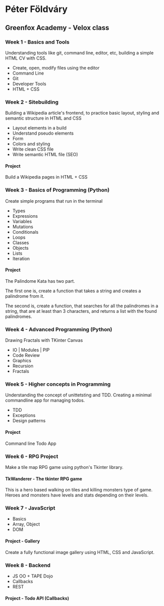 # Péter Földváry
## Greenfox Academy - Velox class

### Week 1 - Basics and Tools
Understanding tools like git, command line, editor, etc, building a simple HTML CV with CSS.

* Create, open, modify files using the editor
* Command Line
* Git
* Developer Tools
* HTML + CSS

### Week 2 - Sitebuilding
Building a Wikipedia article's frontend, to practice basic layout, styling and semantic structure in HTML and CSS

* Layout elements in a build
* Understand pseudo elements
* Form
* Colors and styling
* Write clean CSS file
* Write semantic HTML file (SEO)

#### Project
Build a Wikipedia pages in HTML + CSS

### Week 3 - Basics of Programming (Python)
Create simple programs that run in the terminal

* Types
* Expressions
* Variables
* Mutations
* Conditionals
* Loops
* Classes
* Objects
* Lists
* Iteration

#### Project
The Palindome Kata has two part.

The first one is, create a function that takes a string and creates a palindrome from it.

The second is, create a function, that searches for all the palindromes in a string, that are at least than 3 characters, and returns a list with the found palindromes.

### Week 4 - Advanced Programming (Python)
Drawing Fractals with TKinter Canvas

* IO | Modules | PIP
* Code Review
* Graphics
* Recursion
* Fractals

### Week 5 - Higher concepts in Programming
Understanding the concept of unittetsting and TDD. Creating a minimal commandline app for managing todos.

* TDD
* Exceptions
* Design patterns

#### Project
Command line Todo App

### Week 6 - RPG Project
Make a tile map RPG game using python's Tkinter library.

#### TkWanderer - The tkinter RPG game
This is a hero based walking on tiles and killing monsters type of game. Heroes and monsters have levels and stats depending on their levels.

### Week 7 - JavaScript

* Basics
* Array, Object
* DOM

#### Project - Gallery
Create a fully functional image gallery using HTML, CSS and JavaScript.

### Week 8 - Backend

* JS OO + TAPE
Dojo
* Callbacks
* REST

#### Project - Todo API (Callbacks)
